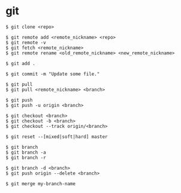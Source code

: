 # git 

```
$ git clone <repo>
```

```
$ git remote add <remote_nickname> <repo>
$ git remote -v
$ git fetch <remote_nickname>
$ git remote rename <old_remote_nickname> <new_remote_nickname>
```

```
$ git add .
```

```
$ git commit -m "Update some file."
```

```
$ git pull 
$ git pull <remote_nickname> <branch>
```

```
$ git push 
$ git push -u origin <branch>
```

```
$ git checkout <branch>
$ git checkout -b <branch>
$ git checkout --track origin/<branch>
```

```
$ git reset --[mixed|soft|hard] master
```

```
$ git branch
$ git branch -a
$ git branch -r
```

```
$ git branch -d <branch>
$ git push origin --delete <branch>
```

```
$ git merge my-branch-name
```
